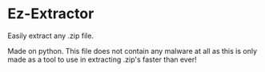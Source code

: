 # Ez-Extractor
Easily extract any .zip file.


Made on python.
This file does not contain any malware at all as this is only made as a tool
to use in extracting .zip's faster than ever!
